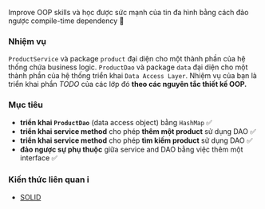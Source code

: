 Improve OOP skills và học được sức mạnh của tin đa hình bằng cách đảo ngược compile-time dependency 💪

### Nhiệm vụ

`ProductService` và package `product` đại diện cho một thành phần của hệ thống chứa business logic. `ProductDao`
và package `data` đại diện cho một thành phần của hệ thống triển khai `Data Access Layer`. Nhiệm vụ của bạn là
triển khai phần *TODO* của các lớp đó **theo các nguyên tắc thiết kế OOP.**

### Mục tiêu

* **triển khai `ProductDao`** (data access object) bằng `HashMap` ✅
* **triển khai service method** cho phép **thêm một product** sử dụng DAO ✅
* **triển khai service method** cho phép **tìm kiếm product** sử dụng DAO ✅
* **đảo ngược sự phụ thuộc** giữa service and DAO bằng việc thêm một interface ✅

### Kiến thức liên quan ℹ️

* [SOLID](https://en.wikipedia.org/wiki/SOLID)